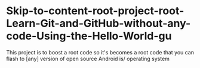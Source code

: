 # Skip-to-content-root-project-root-Learn-Git-and-GitHub-without-any-code-Using-the-Hello-World-gu
This project is to boost a root code so it's becomes a root code that you can flash to [any] version of open source Android is/ operating system
